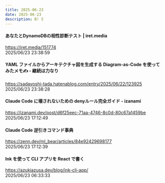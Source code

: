 ```yaml
---
title: 2025-06-23
date: 2025-06-23
description: B! 5
---
```


#### あなたとDynamoDBの相性診断テスト | iret.media
https://iret.media/151774<br>
2025/06/23 23:38:59<br>


#### YAML ファイルからアーキテクチャ図を生成する Diagram-as-Code を使ってみたメモ✍ - 継続は力なり
https://sadayoshi-tada.hatenablog.com/entry/2025/06/22/123925<br>
2025/06/23 23:38:28<br>


#### Claude Code に壊されないための denyルール完全ガイド - izanami
https://izanami.dev/post/d6f25eec-71aa-4746-8c0d-80c67a1459be<br>
2025/06/23 17:12:49<br>


#### Claude Code 逆引きコマンド事典
https://zenn.dev/ml_bear/articles/84e92429698177<br>
2025/06/23 17:12:39<br>


#### Ink を使って CLI アプリを React で書く
https://azukiazusa.dev/blog/ink-cli-app/<br>
2025/06/23 06:33:33<br>


